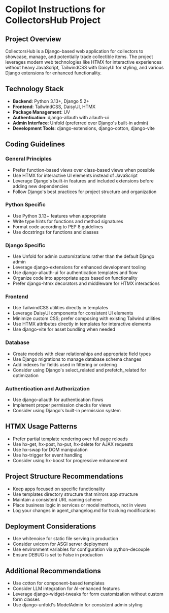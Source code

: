 # Copilot Instructions for CollectorsHub Project

## Project Overview
CollectorsHub is a Django-based web application for collectors to showcase, manage, and potentially trade collectible items. The project leverages modern web technologies like HTMX for interactive experiences without heavy JavaScript, TailwindCSS with DaisyUI for styling, and various Django extensions for enhanced functionality.

## Technology Stack
- **Backend**: Python 3.13+, Django 5.2+
- **Frontend**: TailwindCSS, DaisyUI, HTMX
- **Package Management**: UV
- **Authentication**: django-allauth with allauth-ui
- **Admin Interface**: Unfold (preferred over Django's built-in admin)
- **Development Tools**: django-extensions, django-cotton, django-vite

## Coding Guidelines

### General Principles
- Prefer function-based views over class-based views when possible
- Use HTMX for interactive UI elements instead of JavaScript
- Leverage Django's built-in features and included extensions before adding new dependencies
- Follow Django's best practices for project structure and organization

### Python Specific
- Use Python 3.13+ features when appropriate
- Write type hints for functions and method signatures
- Format code according to PEP 8 guidelines
- Use docstrings for functions and classes

### Django Specific
- Use Unfold for admin customizations rather than the default Django admin
- Leverage django-extensions for enhanced development tooling
- Use django-allauth-ui for authentication templates and flow
- Organize code into appropriate apps based on functionality
- Prefer django-htmx decorators and middleware for HTMX interactions

### Frontend
- Use TailwindCSS utilities directly in templates
- Leverage DaisyUI components for consistent UI elements
- Minimize custom CSS; prefer composing with existing Tailwind utilities
- Use HTMX attributes directly in templates for interactive elements
- Use django-vite for asset bundling when needed

### Database
- Create models with clear relationships and appropriate field types
- Use Django migrations to manage database schema changes
- Add indexes for fields used in filtering or ordering
- Consider using Django's select_related and prefetch_related for optimization

### Authentication and Authorization
- Use django-allauth for authentication flows
- Implement proper permission checks for views
- Consider using Django's built-in permission system

## HTMX Usage Patterns
- Prefer partial template rendering over full page reloads
- Use hx-get, hx-post, hx-put, hx-delete for AJAX requests
- Use hx-swap for DOM manipulation
- Use hx-trigger for event handling
- Consider using hx-boost for progressive enhancement

## Project Structure Recommendations
- Keep apps focused on specific functionality
- Use templates directory structure that mirrors app structure
- Maintain a consistent URL naming scheme
- Place business logic in services or model methods, not in views
- Log your changes in agent_changelog.md for tracking modifications

## Deployment Considerations
- Use whitenoise for static file serving in production
- Consider uvicorn for ASGI server deployment
- Use environment variables for configuration via python-decouple
- Ensure DEBUG is set to False in production

## Additional Recommendations
- Use cotton for component-based templates
- Consider LLM integration for AI-enhanced features
- Leverage django-widget-tweaks for form customization without custom form classes
- Use django-unfold's ModelAdmin for consistent admin styling